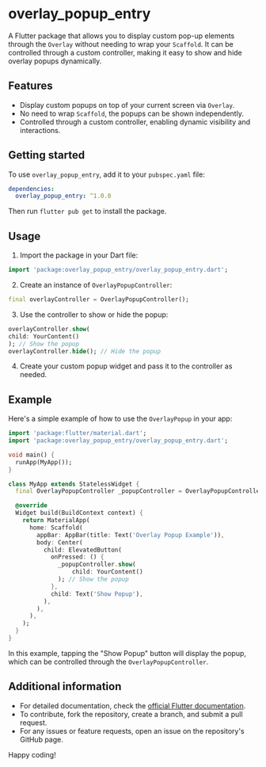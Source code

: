 
# overlay_popup_entry

A Flutter package that allows you to display custom pop-up elements through the `Overlay` without needing to wrap your `Scaffold`. It can be controlled through a custom controller, making it easy to show and hide overlay popups dynamically.

## Features

- Display custom popups on top of your current screen via `Overlay`.
- No need to wrap `Scaffold`, the popups can be shown independently.
- Controlled through a custom controller, enabling dynamic visibility and interactions.

## Getting started

To use `overlay_popup_entry`, add it to your `pubspec.yaml` file:

```yaml
dependencies:
  overlay_popup_entry: ^1.0.0
```

Then run `flutter pub get` to install the package.

## Usage

1. Import the package in your Dart file:

```dart
import 'package:overlay_popup_entry/overlay_popup_entry.dart';
```

2. Create an instance of `OverlayPopupController`:

```dart
final overlayController = OverlayPopupController();
```

3. Use the controller to show or hide the popup:

```dart
overlayController.show(
child: YourContent()
); // Show the popup
overlayController.hide(); // Hide the popup
```

4. Create your custom popup widget and pass it to the controller as needed.

## Example

Here's a simple example of how to use the `OverlayPopup` in your app:

```dart
import 'package:flutter/material.dart';
import 'package:overlay_popup_entry/overlay_popup_entry.dart';

void main() {
  runApp(MyApp());
}

class MyApp extends StatelessWidget {
  final OverlayPopupController _popupController = OverlayPopupController();

  @override
  Widget build(BuildContext context) {
    return MaterialApp(
      home: Scaffold(
        appBar: AppBar(title: Text('Overlay Popup Example')),
        body: Center(
          child: ElevatedButton(
            onPressed: () {
              _popupController.show(
                  child: YourContent()
              ); // Show the popup
            },
            child: Text('Show Popup'),
          ),
        ),
      ),
    );
  }
}
```

In this example, tapping the "Show Popup" button will display the popup, which can be controlled through the `OverlayPopupController`.

## Additional information

- For detailed documentation, check the [official Flutter documentation](https://flutter.dev/docs).
- To contribute, fork the repository, create a branch, and submit a pull request.
- For any issues or feature requests, open an issue on the repository's GitHub page.

Happy coding!
